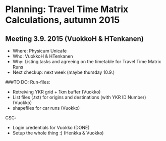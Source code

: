 # Planning: Travel Time Matrix Calculations, autumn 2015

## Meeting 3.9. 2015 (VuokkoH & HTenkanen)

- Where: Physicum Unicafe
- Who: VuokkoH & HTenkanen
- Why: Listing tasks and agreeing on the timetable for Travel Time Matrix Runs
- Next checkup: next week (maybe thursday 10.9.)


###TO DO:
Run-files:
- Retreiving YKR grid + 1km buffer (Vuokko)
- List files (.txt) for origins and destinations (with YKR ID Number) (Vuokko)
- shapefiles for car runs (Vuokko)

CSC: 
- Login credentials for Vuokko (DONE)
- Setup the whole thing :) (Henkka & Vuokko)


